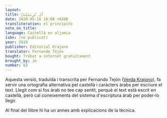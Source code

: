 ```yaml
---
layout:
title: اًل بّرِنثِبِّتۡ
date: 2020-05-16 18:08 +0200
transliteration: el prinzipito
note_on_title:
language: Castellà en aljamia
isbn: (no publicat)
year: 2019
publisher: Editorial Krajono
translator: Fernando Tejón
bought: Trobat a internet gratuïtament
brought_by: Jo
number: 63
---
```


Aquesta versió, traduïda i transcrita per Fernando Tejón ([Verda Krajono][verda-krajono]), fa servir una ortografia alternativa pel castellà i caràcters àrabs per escriure el text. Llegit com si fos àrab no tee cap sentit, perquè el text està escrit en castellà, però cal coneixements del sistema d'escriptura àrab per poder-lo llegir.

Al final del llibre hi ha un annex amb explicacions de la tècnica.

[verda-krajono]: http://sites.google.com/site/verdakrajono

